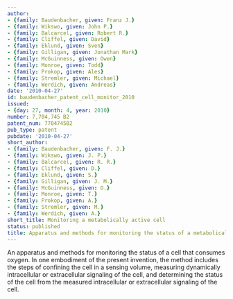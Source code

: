 ```yaml
---
author:
- {family: Baudenbacher, given: Franz J.}
- {family: Wikswo, given: John P.}
- {family: Balcarcel, given: Robert R.}
- {family: Cliffel, given: David}
- {family: Eklund, given: Sven}
- {family: Gilligan, given: Jonathan Mark}
- {family: McGuinness, given: Owen}
- {family: Monroe, given: Todd}
- {family: Prokop, given: Ales}
- {family: Stremler, given: Michael}
- {family: Werdich, given: Andreas}
date: '2010-04-27'
id: baudenbacher_patent_cell_monitor_2010
issued:
- {day: 27, month: 4, year: 2010}
number: 7,704,745 B2
patent_num: 7704745B2
pub_type: patent
pubdate: '2010-04-27'
short_author:
- {family: Baudenbacher, given: F. J.}
- {family: Wikswo, given: J. P.}
- {family: Balcarcel, given: R. R.}
- {family: Cliffel, given: D.}
- {family: Eklund, given: S.}
- {family: Gilligan, given: J. M.}
- {family: McGuinness, given: O.}
- {family: Monroe, given: T.}
- {family: Prokop, given: A.}
- {family: Stremler, given: M.}
- {family: Werdich, given: A.}
short_title: Monitoring a metabolically active cell
status: published
title: Apparatus and methods for monitoring the status of a metabolically active cell
---
```

An apparatus and methods for monitoring the status of a cell that consumes oxygen. In one embodiment of the present invention, the method includes the steps of confining the cell in a sensing volume, measuring dynamically intracellular or extracellular signaling of the cell, and determining the status of the cell from the measured intracellular or extracellular signaling of the cell.

